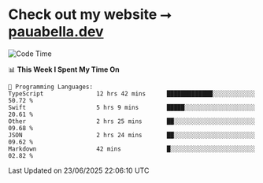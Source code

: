 # Check out my website ⭢ [pauabella.dev](https://pauabella.dev)

<!--START_SECTION:waka-->
![Code Time](http://img.shields.io/badge/Code%20Time-4%2C558%20hrs%2057%20mins-blue)

📊 **This Week I Spent My Time On** 

```text
💬 Programming Languages: 
TypeScript               12 hrs 42 mins      █████████████░░░░░░░░░░░░   50.72 % 
Swift                    5 hrs 9 mins        █████░░░░░░░░░░░░░░░░░░░░   20.61 % 
Other                    2 hrs 25 mins       ██░░░░░░░░░░░░░░░░░░░░░░░   09.68 % 
JSON                     2 hrs 24 mins       ██░░░░░░░░░░░░░░░░░░░░░░░   09.62 % 
Markdown                 42 mins             █░░░░░░░░░░░░░░░░░░░░░░░░   02.82 % 
```


 Last Updated on 23/06/2025 22:06:10 UTC
<!--END_SECTION:waka-->
